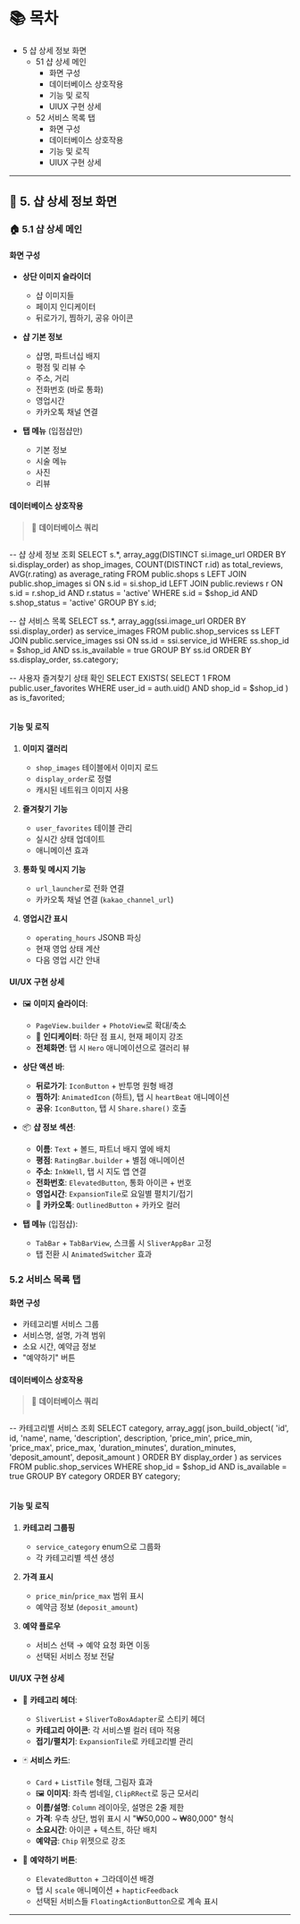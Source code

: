 # 📚 목차

  - 5 샵 상세 정보 화면
    - 51 샵 상세 메인
      - 화면 구성
      - 데이터베이스 상호작용
      - 기능 및 로직
      - UIUX 구현 상세
    - 52 서비스 목록 탭
      - 화면 구성
      - 데이터베이스 상호작용
      - 기능 및 로직
      - UIUX 구현 상세

---

## 🏪 5. 샵 상세 정보 화면

### 🏠 **5.1 샵 상세 메인**

#### **화면 구성**
- **상단 이미지 슬라이더**
  - 샵 이미지들
  - 페이지 인디케이터
  - 뒤로가기, 찜하기, 공유 아이콘

- **샵 기본 정보**
  - 샵명, 파트너십 배지
  - 평점 및 리뷰 수
  - 주소, 거리
  - 전화번호 (바로 통화)
  - 영업시간
  - 카카오톡 채널 연결

- **탭 메뉴** (입점샵만)
  - 기본 정보
  - 시술 메뉴
  - 사진
  - 리뷰

#### **데이터베이스 상호작용**
> 💾 **데이터베이스 쿼리**
> ```sql
-- 샵 상세 정보 조회
SELECT s.*,
       array_agg(DISTINCT si.image_url ORDER BY si.display_order) as shop_images,
       COUNT(DISTINCT r.id) as total_reviews,
       AVG(r.rating) as average_rating
FROM public.shops s
LEFT JOIN public.shop_images si ON s.id = si.shop_id
LEFT JOIN public.reviews r ON s.id = r.shop_id AND r.status = 'active'
WHERE s.id = $shop_id AND s.shop_status = 'active'
GROUP BY s.id;

-- 샵 서비스 목록
SELECT ss.*, 
       array_agg(ssi.image_url ORDER BY ssi.display_order) as service_images
FROM public.shop_services ss
LEFT JOIN public.service_images ssi ON ss.id = ssi.service_id
WHERE ss.shop_id = $shop_id AND ss.is_available = true
GROUP BY ss.id
ORDER BY ss.display_order, ss.category;

-- 사용자 즐겨찾기 상태 확인
SELECT EXISTS(
    SELECT 1 FROM public.user_favorites 
    WHERE user_id = auth.uid() AND shop_id = $shop_id
) as is_favorited;
> ```

#### **기능 및 로직**
1. **이미지 갤러리**
   - `shop_images` 테이블에서 이미지 로드
   - `display_order`로 정렬
   - 캐시된 네트워크 이미지 사용

2. **즐겨찾기 기능**
   - `user_favorites` 테이블 관리
   - 실시간 상태 업데이트
   - 애니메이션 효과

3. **통화 및 메시지 기능**
   - `url_launcher`로 전화 연결
   - 카카오톡 채널 연결 (`kakao_channel_url`)

4. **영업시간 표시**
   - `operating_hours` JSONB 파싱
   - 현재 영업 상태 계산
   - 다음 영업 시간 안내

#### **UI/UX 구현 상세**
- 🖼️ **이미지 슬라이더**:
  - `PageView.builder` + `PhotoView`로 확대/축소
  - 📍 **인디케이터**: 하단 점 표시, 현재 페이지 강조
  - **전체화면**: 탭 시 `Hero` 애니메이션으로 갤러리 뷰

- **상단 액션 바**:
  - **뒤로가기**: `IconButton` + 반투명 원형 배경
  - **찜하기**: `AnimatedIcon` (하트), 탭 시 `heartBeat` 애니메이션
  - **공유**: `IconButton`, 탭 시 `Share.share()` 호출

- 📦 **샵 정보 섹션**:
  - **이름**: `Text` + 볼드, 파트너 배지 옆에 배치
  - **평점**: `RatingBar.builder` + 별점 애니메이션
  - **주소**: `InkWell`, 탭 시 지도 앱 연결
  - **전화번호**: `ElevatedButton`, 통화 아이콘 + 번호
  - **영업시간**: `ExpansionTile`로 요일별 펼치기/접기
  - 💛 **카카오톡**: `OutlinedButton` + 카카오 컬러

- **탭 메뉴** (입점샵):
  - `TabBar` + `TabBarView`, 스크롤 시 `SliverAppBar` 고정
  - 탭 전환 시 `AnimatedSwitcher` 효과

### **5.2 서비스 목록 탭**

#### **화면 구성**
- 카테고리별 서비스 그룹
- 서비스명, 설명, 가격 범위
- 소요 시간, 예약금 정보
- "예약하기" 버튼

#### **데이터베이스 상호작용**
> 💾 **데이터베이스 쿼리**
> ```sql
-- 카테고리별 서비스 조회
SELECT category, 
       array_agg(
           json_build_object(
               'id', id,
               'name', name,
               'description', description,
               'price_min', price_min,
               'price_max', price_max,
               'duration_minutes', duration_minutes,
               'deposit_amount', deposit_amount
           ) ORDER BY display_order
       ) as services
FROM public.shop_services 
WHERE shop_id = $shop_id AND is_available = true
GROUP BY category
ORDER BY category;
> ```

#### **기능 및 로직**
1. **카테고리 그룹핑**
   - `service_category` enum으로 그룹화
   - 각 카테고리별 섹션 생성

2. **가격 표시**
   - `price_min`/`price_max` 범위 표시
   - 예약금 정보 (`deposit_amount`)

3. **예약 플로우**
   - 서비스 선택 → 예약 요청 화면 이동
   - 선택된 서비스 정보 전달

#### **UI/UX 구현 상세**
- 🎯 **카테고리 헤더**:
  - `SliverList` + `SliverToBoxAdapter`로 스티키 헤더
  - **카테고리 아이콘**: 각 서비스별 컬러 테마 적용
  - **접기/펼치기**: `ExpansionTile`로 카테고리별 관리

- 🃏 **서비스 카드**:
  - `Card` + `ListTile` 형태, 그림자 효과
  - 🖼️ **이미지**: 좌측 썸네일, `ClipRRect`로 둥근 모서리
  - **이름/설명**: `Column` 레이아웃, 설명은 2줄 제한
  - **가격**: 우측 상단, 범위 표시 시 "₩50,000 ~ ₩80,000" 형식
  - **소요시간**: 아이콘 + 텍스트, 하단 배치
  - **예약금**: `Chip` 위젯으로 강조

- 🔘 **예약하기 버튼**:
  - `ElevatedButton` + 그라데이션 배경
  - 탭 시 `scale` 애니메이션 + `hapticFeedback`
  - 선택된 서비스들 `FloatingActionButton`으로 계속 표시


---

